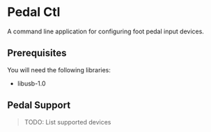 # Pedal Ctl

A command line application for configuring foot pedal input devices.

## Prerequisites

You will need the following libraries:

- libusb-1.0

## Pedal Support

> TODO: List supported devices